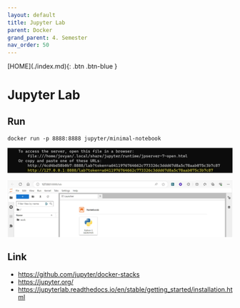 ```yaml
---
layout: default
title: Jupyter Lab
parent: Docker
grand_parent: 4. Semester
nav_order: 50
---
```


<span class="fs-1">
[HOME](./index.md){: .btn .btn-blue }
</span>

# Jupyter Lab

## Run

```
docker run -p 8888:8888 jupyter/minimal-notebook 
```

![](./image/jupyterlab_run.jpg)

![](./image/jupyterlab_web.jpg)


## Link
- https://github.com/jupyter/docker-stacks
- https://jupyter.org/
- https://jupyterlab.readthedocs.io/en/stable/getting_started/installation.html
